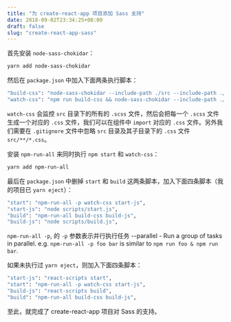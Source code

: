 ```yaml
---
title: "为 create-react-app 项目添加 Sass 支持"
date: 2018-09-02T23:34:25+08:00
draft: false
slug: "create-react-app-sass"
---
```


首先安装 `node-sass-chokidar`：

```zsh
yarn add node-sass-chokidar
```

然后在 `package.json` 中加入下面两条执行脚本：

```zsh
"build-css": "node-sass-chokidar --include-path ./src --include-path ./node_modules src/ -o src/",
"watch-css": "npm run build-css && node-sass-chokidar --include-path ./src --include-path ./node_modules src/ -o src/ --watch --recursive",
```

`watch-css` 会监控 `src` 目录下的所有的 `.scss` 文件，然后会把每一个 `.scss` 文件生成一个对应的 `.css` 文件，我们可以在组件中 `import` 对应的 `.css` 文件。另外我们需要在 `.gitignore` 文件中忽略 `src` 目录及其子目录下的 `.css` 文件 `src/**/*.css`。

安装 `npm-run-all` 来同时执行 `npm start` 和 `watch-css`：

```zsh
yarn add npm-run-all
```

最后在 `package.json` 中删掉 `start` 和 `build` 这两条脚本，加入下面四条脚本（我的项目已 `yarn eject`）：

```zsh
"start": "npm-run-all -p watch-css start-js",
"start-js": "node scripts/start.js",
"build": "npm-run-all build-css build-js",
"build-js": "node scripts/build.js",
```

`npm-run-all -p`, 的 `-p` 参数表示并行执行任务 --parallel <tasks> - Run a group of tasks in parallel. e.g. `npm-run-all -p foo bar` is similar to `npm run foo & npm run bar`.

如果未执行过 `yarn eject`，则加入下面四条脚本：

```zsh
"start-js": "react-scripts start",
"start": "npm-run-all -p watch-css start-js",
"build-js": "react-scripts build",
"build": "npm-run-all build-css build-js",
```

至此，就完成了 create-react-app 项目对 Sass 的支持。